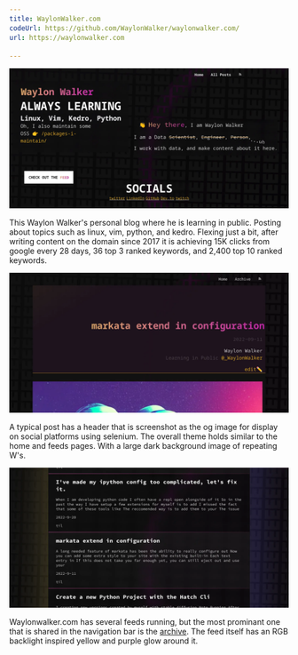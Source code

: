 ```yaml
---
title: WaylonWalker.com 
codeUrl: https://github.com/WaylonWalker/waylonwalker.com/
url: https://waylonwalker.com

---
```


[![Waylonwalker.com home page](/waylonwalker.com.webp)](https://waylonwalker.com)

This Waylon Walker's personal blog where he is learning in public.  Posting
about topics such as linux, vim, python, and kedro.  Flexing just a bit, after
writing content on the domain since 2017 it is achieving  15K clicks from
google every 28 days, 36 top 3 ranked keywords, and 2,400 top 10 ranked keywords.


[![Waylonwalker.com post](/waylonwalker.com_markata-configure-head.webp)](https://waylonwalker.com/markata-configure-head/)

A typical post has a header that is screenshot as the og image for display on
social platforms using selenium.  The overall theme holds similar to the home
and feeds pages.  With a large dark background image of repeating W's.


[![Waylonwalker.com feed](/waylonwalker.com_archive.webp)](https://waylonwalker.com/archive/)

Waylonwalker.com has several feeds running, but the most prominant one that is
shared in the navigation bar is the
[archive](https://waylonwalker.com/archive).  The feed itself has an RGB
backlight inspired yellow and purple glow around it.



